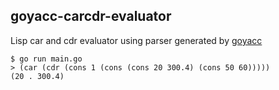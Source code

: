 ## goyacc-carcdr-evaluator

Lisp car and cdr evaluator using parser generated by [goyacc](https://godoc.org/golang.org/x/tools/cmd/goyacc)

```
$ go run main.go
> (car (cdr (cons 1 (cons (cons 20 300.4) (cons 50 60)))))
(20 . 300.4)
```

